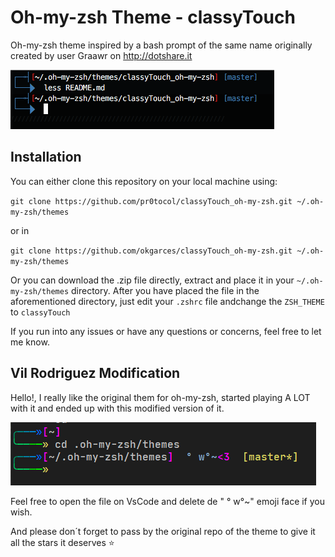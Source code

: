 # Oh-my-zsh Theme - classyTouch

Oh-my-zsh theme inspired by a bash prompt of the same name originally created by user Graawr on http://dotshare.it

![classyTouch](https://raw.githubusercontent.com/okgarces/classyTouch_oh-my-zsh/master/classyTouch.png)

## Installation

You can either clone this repository on your local machine using:

`git clone https://github.com/pr0tocol/classyTouch_oh-my-zsh.git ~/.oh-my-zsh/themes`

or in

`git clone https://github.com/okgarces/classyTouch_oh-my-zsh.git ~/.oh-my-zsh/themes`

Or you can download the .zip file directly, extract and place it in your `~/.oh-my-zsh/themes` directory.
After you have placed the file in the aforementioned directory, just edit your `.zshrc` file andchange the `ZSH_THEME` to `classyTouch`

If you run into any issues or have any questions or concerns, feel free to let me know.

## Vil Rodriguez Modification
Hello!, I really like the original them for oh-my-zsh, started playing A LOT with it and ended up with this modified version of it.

![WayTooMuchModified-classyTouch](https://raw.githubusercontent.com/vilrodriguez/classyTouch_oh-my-zsh/master/modified.PNG)

Feel free to open the file on VsCode and delete de " ° w°~" emoji face if you wish.

And please don´t forget to pass by the original repo of the theme to give it all the stars it deserves ⭐
